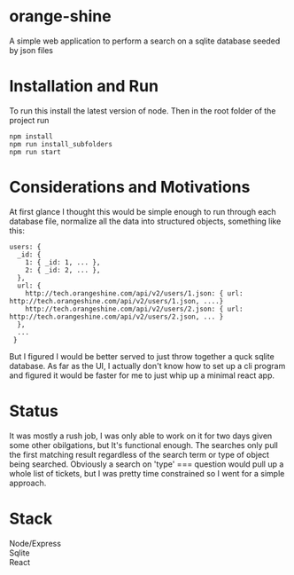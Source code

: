 # orange-shine

A simple web application to perform a search on a sqlite database seeded by json files

# Installation and Run
To run this install the latest version of node.
Then in the root folder of the project run
```
npm install
npm run install_subfolders
npm run start
```

# Considerations and Motivations
At first glance I thought this would be simple enough to run through each database file, normalize all the data into structured objects, something like this:
```
users: {
  _id: {
    1: { _id: 1, ... },
    2: { _id: 2, ... },
  },
  url: {
    http://tech.orangeshine.com/api/v2/users/1.json: { url: http://tech.orangeshine.com/api/v2/users/1.json, ....}
    http://tech.orangeshine.com/api/v2/users/2.json: { url: http://tech.orangeshine.com/api/v2/users/2.json, ... }
  },
  ...
 }
 ```
But I figured I would be better served to just throw together a quck sqlite database. 
As far as the UI, I actually don't know how to set up a cli program and figured it would be faster for me to just whip up a minimal react app.

# Status

It was mostly a rush job, I was only able to work on it for two days given some other obilgations, but It's functional enough. The searches only pull the first matching result regardless of the search term or type of object being searched. Obviously a search on 'type' === question would pull up a whole list of tickets, but I was pretty time constrained so I went for a simple approach.

# Stack
Node/Express \
Sqlite \
React


